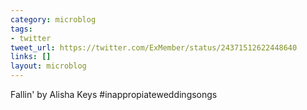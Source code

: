 ```yaml
---
category: microblog
tags:
- twitter
tweet_url: https://twitter.com/ExMember/status/24371512622448640
links: []
layout: microblog
---
```

Fallin' by Alisha Keys #inappropiateweddingsongs

